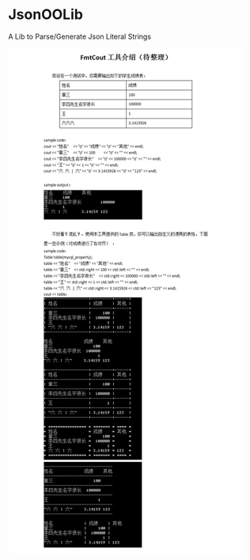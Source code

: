 # JsonOOLib
A Lib to Parse/Generate Json Literal Strings

![Image](https://github.com/apreak/Table/blob/master/README.jpg)
